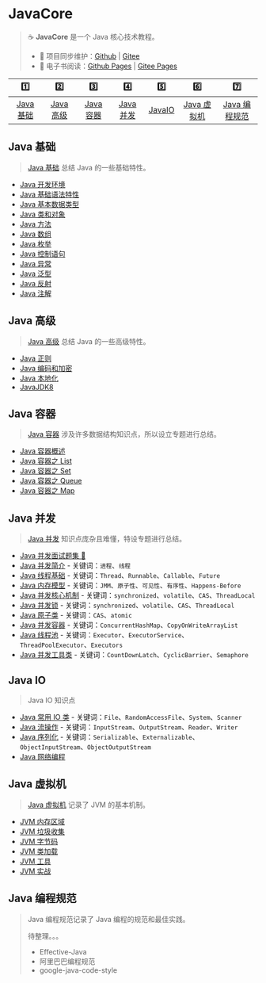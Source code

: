 # JavaCore

> ☕ **JavaCore** 是一个 Java 核心技术教程。
>
> - 🔁 项目同步维护：[Github](https://github.com/dunwu/javacore/) | [Gitee](https://gitee.com/turnon/javacore/)
> - 📖 电子书阅读：[Github Pages](https://dunwu.github.io/javacore/) | [Gitee Pages](http://turnon.gitee.io/javacore/)

|           1️⃣            |           2️⃣            |           3️⃣            |           4️⃣            |         5️⃣         |             6️⃣              |               7️⃣                |
| :---------------------: | :---------------------: | :---------------------: | :---------------------: | :----------------: | :-------------------------: | :-----------------------------: |
| [Java 基础](#java-基础) | [Java 高级](#java-高级) | [Java 容器](#java-容器) | [Java 并发](#java-并发) | [JavaIO](#java-io) | [Java 虚拟机](#java-虚拟机) | [Java 编程规范](#java-编程规范) |

## Java 基础

> [Java 基础](basics) 总结 Java 的一些基础特性。

- [Java 开发环境](basics/java-develop-env.md)
- [Java 基础语法特性](basics/java-basic-grammar.md)
- [Java 基本数据类型](basics/java-data-type.md)
- [Java 类和对象](basics/java-class.md)
- [Java 方法](basics/java-method.md)
- [Java 数组](basics/java-array.md)
- [Java 枚举](basics/java-enum.md)
- [Java 控制语句](basics/java-control-statement.md)
- [Java 异常](basics/java-exception.md)
- [Java 泛型](basics/java-generic.md)
- [Java 反射](basics/java-reflection.md)
- [Java 注解](basics/java-annotation.md)

## Java 高级

> [Java 高级](advanced) 总结 Java 的一些高级特性。

- [Java 正则](advanced/java-regex.md)
- [Java 编码和加密](advanced/java-crypto.md)
- [Java 本地化](advanced/java-locale.md)
- [JavaJDK8](advanced/jdk8.md)

## Java 容器

> [Java 容器](container) 涉及许多数据结构知识点，所以设立专题进行总结。

- [Java 容器概述](container/java-container.md)
- [Java 容器之 List](container/java-container-list.md)
- [Java 容器之 Set](container/java-container-set.md)
- [Java 容器之 Queue](container/java-container-queue.md)
- [Java 容器之 Map](container/java-container-map.md)

## Java 并发

> [Java 并发](concurrent) 知识点庞杂且难懂，特设专题进行总结。

- [Java 并发面试题集 💯](concurrent/java-concurrent-interview.md)
- [Java 并发简介](concurrent/java-concurrent-introduction.md) - 关键词：`进程`、`线程`
- [Java 线程基础](concurrent/java-thread.md) - 关键词：`Thread`、`Runnable`、`Callable`、`Future`
- [Java 内存模型](concurrent/java-memory-model.md) - 关键词：`JMM`、`原子性`、`可见性`、`有序性`、`Happens-Before`
- [Java 并发核心机制](concurrent/java-concurrent-basic-mechanism.md) - 关键词：`synchronized`、`volatile`、`CAS`、`ThreadLocal`
- [Java 并发锁](concurrent/java-lock.md) - 关键词：`synchronized`、`volatile`、`CAS`、`ThreadLocal`
- [Java 原子类](concurrent/java-atomic-class.md) - 关键词：`CAS`、`atomic`
- [Java 并发容器](concurrent/java-concurrent-container.md) - 关键词：`ConcurrentHashMap`、`CopyOnWriteArrayList`
- [Java 线程池](concurrent/java-thread-pool.md) - 关键词：`Executor`、`ExecutorService`、`ThreadPoolExecutor`、`Executors`
- [Java 并发工具类](concurrent/java-concurrent-tools.md) - 关键词：`CountDownLatch`、`CyclicBarrier`、`Semaphore`

## Java IO

> Java IO 知识点

- [Java 常用 IO 类](io/java-io.md) - 关键词：`File`、`RandomAccessFile`、`System`、`Scanner`
- [Java 流操作](io/java-stream.md) - 关键词：`InputStream`、`OutputStream`、`Reader`、`Writer`
- [Java 序列化](io/java-serialization.md) - 关键词：`Serializable`、`Externalizable`、`ObjectInputStream`、`ObjectOutputStream`
- [Java 网络编程](io/java-socket.md)

## Java 虚拟机

> [Java 虚拟机](jvm) 记录了 JVM 的基本机制。

- [JVM 内存区域](jvm/jvm-memory.md)
- [JVM 垃圾收集](jvm/jvm-gc.md)
- [JVM 字节码](jvm/jvm-bytecode.md)
- [JVM 类加载](jvm/jvm-class-loader.md)
- [JVM 工具](jvm/jvm-tools.md)
- [JVM 实战](jvm/jvm-action.md)

## Java 编程规范

> Java 编程规范记录了 Java 编程的规范和最佳实践。
>
> 待整理。。。
>
> - Effective-Java
> - 阿里巴巴编程规范
> - google-java-code-style
